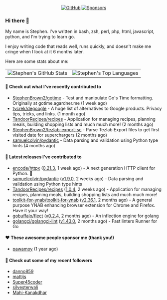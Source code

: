 <p align="center">
    <a href="https://github.com/StephenBrown2"><img src="https://img.shields.io/github/followers/StephenBrown2.svg?label=GitHub&style=social" alt="GitHub"></a>
    <a href="https://github.com/sponsors/StephenBrown2"><img src="https://img.shields.io/badge/Sponsors--_.svg?style=social&logo=github&logoColor=EA4AAA" alt="Sponsors"></a>
</p>

### Hi there 👋

My name is Stephen. I've written in bash, zsh, perl, php, html, javascript, python, and I'm trying to learn go.

I enjoy writing code that reads well, runs quickly, and doesn't make me cringe when I look at it 6 months later.

Here are some stats about me:

|     |     |
| --- | --- |
| ![Stephen's GitHub Stats](https://github-readme-stats.vercel.app/api?username=StephenBrown2&show_icons=true&count_private=true) | ![Stephen's Top Languages](https://github-readme-stats.vercel.app/api/top-langs/?username=StephenBrown2&layout=compact) |

#### 👷 Check out what I've recently contributed to

- [StephenBrown2/gotime](https://github.com/StephenBrown2/gotime) - Test and manipulate Go&#39;s Time formatting. Originally at gotime.agardner.me (1 week ago)
- [tycrek/degoogle](https://github.com/tycrek/degoogle) - A huge list of alternatives to Google products. Privacy tips, tricks, and links. (1 month ago)
- [TandoorRecipes/recipes](https://github.com/TandoorRecipes/recipes) - Application for managing recipes, planning meals, building shopping lists and much much more! (2 months ago)
- [StephenBrown2/tezlab-export-sc](https://github.com/StephenBrown2/tezlab-export-sc) - Parse Tezlab Export files to get first visited date for superchargers (2 months ago)
- [samuelcolvin/pydantic](https://github.com/samuelcolvin/pydantic) - Data parsing and validation using Python type hints (4 months ago)



#### 🔭 Latest releases I've contributed to

- [encode/httpx](https://github.com/encode/httpx) ([0.21.3](https://github.com/encode/httpx/releases/tag/0.21.3), 1 week ago) - A next generation HTTP client for Python. 🦋
- [samuelcolvin/pydantic](https://github.com/samuelcolvin/pydantic) ([v1.9.0](https://github.com/samuelcolvin/pydantic/releases/tag/v1.9.0), 2 weeks ago) - Data parsing and validation using Python type hints
- [TandoorRecipes/recipes](https://github.com/TandoorRecipes/recipes) ([1.0.4](https://github.com/TandoorRecipes/recipes/releases/tag/1.0.4), 2 weeks ago) - Application for managing recipes, planning meals, building shopping lists and much much more!
- [toolkit-for-ynab/toolkit-for-ynab](https://github.com/toolkit-for-ynab/toolkit-for-ynab) ([v2.36.1](https://github.com/toolkit-for-ynab/toolkit-for-ynab/releases/tag/v2.36.1), 2 months ago) - A general purpose YNAB enhancing browser extension for Chrome and Firefox. Have it your way!
- [gobuffalo/flect](https://github.com/gobuffalo/flect) ([v0.2.4](https://github.com/gobuffalo/flect/releases/tag/v0.2.4), 2 months ago) - An inflection engine for golang
- [golangci/golangci-lint](https://github.com/golangci/golangci-lint) ([v1.43.0](https://github.com/golangci/golangci-lint/releases/tag/v1.43.0), 2 months ago) - Fast linters Runner for Go

#### ❤️ These awesome people sponsor me (thank you!)

- [pawamoy](https://github.com/pawamoy) (1 year ago)

#### 👯 Check out some of my recent followers

- [danno859](https://github.com/danno859)
- [mattijs](https://github.com/mattijs)
- [Super45coder](https://github.com/Super45coder)
- [silvesterwali](https://github.com/silvesterwali)
- [Mahi-Kanakdhar](https://github.com/Mahi-Kanakdhar)


